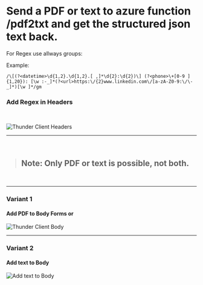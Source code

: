 # Send a PDF or text to azure function /pdf2txt and get the structured json text back. 

For Regex use allways groups:

Example: 
```regexp
/\[(?<datetime>\d{1,2}.\d{1,2}.[ ,]*\d{2}:\d{2})\] (?<phone>\+[0-9 ]{1,20}): [\w :-_]*(?<url>https:\/{2}www.linkedin.com\/[a-zA-Z0-9:\/\-_]*)[\w ]*/gm
````

### Add Regex in Headers
</br>

![Thunder Client Headers](img/thunder-client-headers.png "Thunder Client Headers")

-----  

</br>

> ## Note: Only PDF or text is possible, not both.

</br>

-----  


### Variant 1
#### Add PDF to Body Forms or
![Thunder Client Body](img/thunder-client-body.png "Thunder Client Body")

------

### Variant 2
#### Add text to Body
![Add text to Body](img/body-text.png "Add text to Body")

